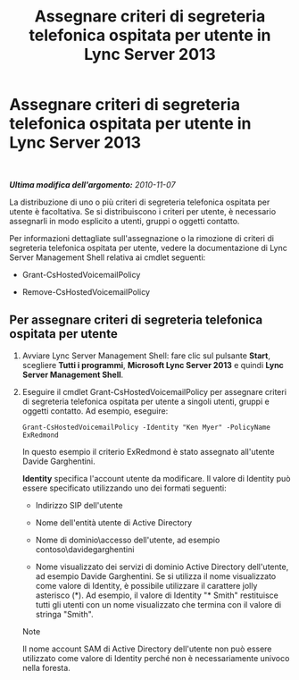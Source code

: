 ﻿---
title: Assegnare criteri di segreteria telefonica ospitata per utente in Lync Server 2013
TOCTitle: Assegnare criteri di segreteria telefonica ospitata per utente in Lync Server 2013
ms:assetid: d44c71a0-4407-4ab4-b7e0-d671dde3425f
ms:mtpsurl: https://technet.microsoft.com/it-it/library/Gg398919(v=OCS.15)
ms:contentKeyID: 49302078
ms.date: 08/24/2015
mtps_version: v=OCS.15
ms.translationtype: HT
---

# Assegnare criteri di segreteria telefonica ospitata per utente in Lync Server 2013

 

_**Ultima modifica dell'argomento:** 2010-11-07_

La distribuzione di uno o più criteri di segreteria telefonica ospitata per utente è facoltativa. Se si distribuiscono i criteri per utente, è necessario assegnarli in modo esplicito a utenti, gruppi o oggetti contatto.

Per informazioni dettagliate sull'assegnazione o la rimozione di criteri di segreteria telefonica ospitata per utente, vedere la documentazione di Lync Server Management Shell relativa ai cmdlet seguenti:

  - Grant-CsHostedVoicemailPolicy

  - Remove-CsHostedVoicemailPolicy

## Per assegnare criteri di segreteria telefonica ospitata per utente

1.  Avviare Lync Server Management Shell: fare clic sul pulsante **Start**, scegliere **Tutti i programmi**, **Microsoft Lync Server 2013** e quindi **Lync Server Management Shell**.

2.  Eseguire il cmdlet Grant-CsHostedVoicemailPolicy per assegnare criteri di segreteria telefonica ospitata per utente a singoli utenti, gruppi e oggetti contatto. Ad esempio, eseguire:
    
        Grant-CsHostedVoicemailPolicy -Identity "Ken Myer" -PolicyName ExRedmond
    
    In questo esempio il criterio ExRedmond è stato assegnato all'utente Davide Garghentini.
    
    **Identity** specifica l'account utente da modificare. Il valore di Identity può essere specificato utilizzando uno dei formati seguenti:
    
      - Indirizzo SIP dell'utente
    
      - Nome dell'entità utente di Active Directory
    
      - Nome di dominio\\accesso dell'utente, ad esempio contoso\\davidegarghentini
    
      - Nome visualizzato dei servizi di dominio Active Directory dell'utente, ad esempio Davide Garghentini. Se si utilizza il nome visualizzato come valore di Identity, è possibile utilizzare il carattere jolly asterisco (\*). Ad esempio, il valore di Identity "\* Smith" restituisce tutti gli utenti con un nome visualizzato che termina con il valore di stringa "Smith".
    

    > [!NOTE]
    > Il nome account SAM di Active Directory dell'utente non può essere utilizzato come valore di Identity perché non è necessariamente univoco nella foresta.


